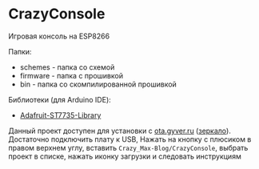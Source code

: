 # CrazyConsole
Игровая консоль на ESP8266

Папки:
  - schemes - папка со схемой
  - firmware - папка с прошивкой
  - bin - папка со скомпилированной прошивкой

Библиотеки (для Arduino IDE):
  - [Adafruit-ST7735-Library](https://github.com/adafruit/Adafruit-ST7735-Library)

Данный проект доступен для установки с [ota.gyver.ru](https://ota.gyver.ru/) ([зеркало](https://alexgyver.github.io/ota-projects/index/)). Достаточно подключить плату к USB, Нажать на кнопку с плюсиком в правом верхнем углу, вставить `Crazy_Max-Blog/CrazyConsole`, выбрать проект в списке, нажать иконку загрузки и следовать инструкциям
